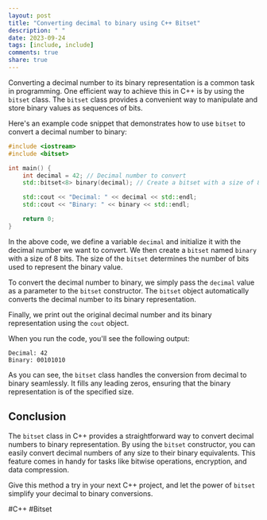 ```yaml
---
layout: post
title: "Converting decimal to binary using C++ Bitset"
description: " "
date: 2023-09-24
tags: [include, include]
comments: true
share: true
---
```


Converting a decimal number to its binary representation is a common task in programming. One efficient way to achieve this in C++ is by using the `bitset` class. The `bitset` class provides a convenient way to manipulate and store binary values as sequences of bits.

Here's an example code snippet that demonstrates how to use `bitset` to convert a decimal number to binary:

```cpp
#include <iostream>
#include <bitset>

int main() {
    int decimal = 42; // Decimal number to convert
    std::bitset<8> binary(decimal); // Create a bitset with a size of 8 bits

    std::cout << "Decimal: " << decimal << std::endl;
    std::cout << "Binary: " << binary << std::endl;

    return 0;
}
```

In the above code, we define a variable `decimal` and initialize it with the decimal number we want to convert. We then create a `bitset` named `binary` with a size of 8 bits. The size of the `bitset` determines the number of bits used to represent the binary value.

To convert the decimal number to binary, we simply pass the `decimal` value as a parameter to the `bitset` constructor. The `bitset` object automatically converts the decimal number to its binary representation.

Finally, we print out the original decimal number and its binary representation using the `cout` object.

When you run the code, you'll see the following output:

```
Decimal: 42
Binary: 00101010
```

As you can see, the `bitset` class handles the conversion from decimal to binary seamlessly. It fills any leading zeros, ensuring that the binary representation is of the specified size.

## Conclusion

The `bitset` class in C++ provides a straightforward way to convert decimal numbers to binary representation. By using the `bitset` constructor, you can easily convert decimal numbers of any size to their binary equivalents. This feature comes in handy for tasks like bitwise operations, encryption, and data compression.

Give this method a try in your next C++ project, and let the power of `bitset` simplify your decimal to binary conversions.

#C++ #Bitset